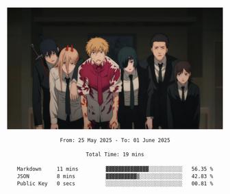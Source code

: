 <!-- Profile image -->
<p align="center">
 <img src="assets/Chainsaw-Man-Himeno-Chainsaw-Man-Denji-Chainsaw-Man-Aki-Chainsaw-Man-Power-Chainsaw-Man-Hirokazu-Arai-Chainsaw-Man-Kobeni-Chainsaw-Man-anime-boys-anime-girls-Anime-screenshot-blood-2202309-1294599272.png" width="1080px">
</p>
<!-- Profile image end -->

<div align="center">
<!--START_SECTION:waka-->

```txt
From: 25 May 2025 - To: 01 June 2025

Total Time: 19 mins

Markdown     11 mins         ▓▓▓▓▓▓▓▓▓▓▓▓▓▓░░░░░░░░░░░   56.35 %
JSON         8 mins          ▓▓▓▓▓▓▓▓▓▓▒░░░░░░░░░░░░░░   42.83 %
Public Key   0 secs          ░░░░░░░░░░░░░░░░░░░░░░░░░   00.81 %
```

<!--END_SECTION:waka-->
</div>
